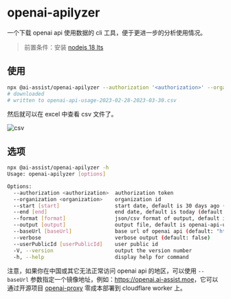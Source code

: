 # openai-apilyzer

一个下载 openai api 使用数据的 cli 工具，便于更进一步的分析使用情况。

> 前置条件：安装 [nodejs 18 lts](https://nodejs.org/en)

## 使用

```bash
npx @ai-assist/openai-apilyzer --authorization '<authorization>' --organization '<organization>'
# downloaded
# written to openai-api-usage-2023-02-28-2023-03-30.csv
```

然后就可以在 excel 中查看 csv 文件了。

![csv](https://github.com/rxliuli/ai-assist/blob/master/packages/openai-apilyzer/docs/csv.png)

## 选项

```bash
npx @ai-assist/openai-apilyzer -h
Usage: openai-apilyzer [options]

Options:
  --authorization <authorization>  authorization token
  --organization <organization>    organization id
  --start [start]                  start date, default is 30 days ago (default: "2023-03-14")
  --end [end]                      end date, default is today (default: "2023-04-13")
  --format [format]                json/csv format of output, default is json (default: "csv")
  --output [output]                output file, default is openai-api-usage-{options.start}-{options.end}.{options.format}
  --baseUrl [baseUrl]              base url of openai api (default: "https://api.openai.com")
  --verbose                        verbose output (default: false)
  --userPublicId [userPublicId]    user public id
  -V, --version                    output the version number
  -h, --help                       display help for command
```

注意，如果你在中国或其它无法正常访问 openai api 的地区，可以使用 `--baseUrl` 参数指定一个镜像地址，例如：<https://openai.ai-assist.moe>，它可以通过开源项目 [openai-proxy](https://github.com/fuergaosi233/openai-proxy) 零成本部署到 cloudflare worker 上。
